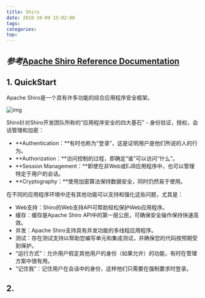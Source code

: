 ```yaml
---
title: Shiro
date: 2018-10-09 15:02:00
tags: 
categories: 
top:
---
```


## *参考*[Apache Shiro Reference Documentation](https://shiro.apache.org/reference.html#apache-shiro-reference-documentation)

## 1. QuickStart

Apache Shiro是一个具有许多功能的综合应用程序安全框架。

![img](https://shiro.apache.org/assets/images/ShiroFeatures.png)

Shiro针对Shiro开发团队所称的“应用程序安全的四大基石” - 身份验证，授权，会话管理和加密：

* **Authentication：**有时也称为“登录”，这是证明用户是他们所说的人的行为。
* **Authorization：**访问控制的过程，即确定“谁”可以访问“什么”。
* **Session Management：**即使在非Web或EJB应用程序中，也可以管理特定于用户的会话。
* **Cryptography：**使用加密算法保持数据安全，同时仍然易于使用。

在不同的应用程序环境中还有其他功能可以支持和强化这些问题，尤其是：

* Web支持：Shiro的Web支持API可帮助轻松保护Web应用程序。
* 缓存：缓存是Apache Shiro API中的第一层公民，可确保安全操作保持快速高效。
* 并发：Apache Shiro支持具有并发功能的多线程应用程序。
* 测试：存在测试支持以帮助您编写单元和集成测试，并确保您的代码按预期受到保护。
* “运行方式”：允许用户假定其他用户的身份（如果允许）的功能，有时在管理方案中很有用。
* “记住我”：记住用户在会话中的身份，这样他们只需要在强制要求时登录。

## 2.